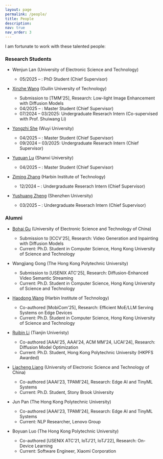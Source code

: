```yaml
---
layout: page
permalink: /people/
title: People
description: 
nav: true
nav_order: 3
---
```


I am fortunate to work with these talented people:

### Research Students

* Wenjun Lan (University of Electronic Science and Technology)  
    * 05/2025 – : PhD Student (Chief Supervisor) 

* [Xinzhe Wang](https://q2qx.github.io/xinzhewang.github.io/) (Guilin University of Technology)  
    * Submission to [TMM'25], Research: Low-light Image Enhancement with Diffusion Models
    * 04/2025 – : Master Student (Chief Supervisor) 
    * 07/2024 – 03/2025: Undergraduate Reserach Intern (Co-supervised with Prof. Shuiwang Li) 

* [Yongzhi She](https://yongzhishe.github.io/) (Wuyi University)  
    * 04/2025 – : Master Student (Chief Supervisor)
    * 09/2024 – 03/2025: Undergraduate Reserach Intern (Chief Supervisor)  

* [Yuquan Lu](https://yuquanlu01.github.io/) (Shanxi University)  
    * 04/2025 – : Master Student (Chief Supervisor)

* [Ziming Zhang](https://zimingz2004.github.io/) (Harbin Institute of Technology)  
    * 12/2024 – : Undergraduate Reserach Intern (Chief Supervisor)

* [Yushuang Zheng](https://yushuangzheng.github.io/) (Shenzhen University)  
    * 03/2025 – : Undergraduate Reserach Intern (Chief Supervisor)   


### Alumni

* [Bohai Gu](https://nevsnev.github.io/) (University of Electronic Science and Technology of China)  
    * Submission to [ICCV'25], Research: Video Generation and Inpainting with Diffusion Models  
    * Current: Ph.D. Student in Computer Science, Hong Kong University of Science and Technology 

* Wangjiang Gong (The Hong Kong Polytechnic University)  
    * Submission to [USENIX ATC'25], Research: Diffusion-Enhanced Video Semantic Streaming   
    * Current: Ph.D. Student in Computer Science, Hong Kong University of Science and Technology   
  
* [Haodong Wang](https://hkpeilab.github.io/people/haodong-wang/) (Harbin Institute of Technology)  
    * Co-authored [MobiCom'25], Research: Efficient MoE/LLM Serving Systems on Edge Devices   
    * Current: Ph.D. Student in Computer Science, Hong Kong University of Science and Technology   

* [Ruibin Li](https://hkpeilab.github.io/people/ruibin-li/) (Tianjin Univeristy)  
    * Co-authored [AAAI'25, AAAI’24, ACM MM'24, IJCAI'24], Research: Diffusion Model Optimization   
    * Current: Ph.D. Student, Hong Kong Polytechnic University (HKPFS Awarded)   

* [Liacheng Liang](https://jiacheng.netlify.app/) (University of Electronic Science and Technology of China)  
    * Co-authored [AAAI’23, TPAMI’24], Research: Edge AI and TinyML Systems   
    * Current: Ph.D. Student, Stony Brook University   

* Jun Pan (The Hong Kong Polytechnic University)  
    * Co-authored [AAAI’23, TPAMI’24], Research: Edge AI and TinyML Systems   
    * Current: NLP Researcher, Lenovo Group   

* Boyuan Luo (The Hong Kong Polytechnic University)   
    * Co-authored [USENIX ATC’21, IoTJ’21, IoTJ'22], Research: On-Device Learning   
    * Current: Software Engineer, Xiaomi Corporation    
